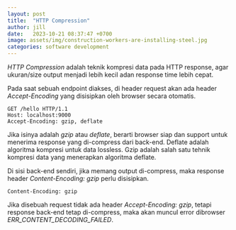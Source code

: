 ```yaml
---
layout: post
title:  "HTTP Compression"
author: jill
date:   2023-10-21 08:37:47 +0700
image: assets/img/construction-workers-are-installing-steel.jpg
categories: software development
---
```

*HTTP Compression* adalah teknik kompresi data pada HTTP response, agar 
ukuran/size output menjadi lebih kecil adan response time lebih cepat.

Pada saat sebuah endpoint diakses, di header request akan ada header *Accept-Encoding* 
yang disisipkan oleh browser secara otomatis.
```
GET /hello HTTP/1.1
Host: localhost:9000
Accept-Encoding: gzip, deflate
```
Jika isinya adalah *gzip* atau *deflate*, berarti browser siap dan support untuk 
menerima response yang di-compress dari back-end. Deflate adalah algoritma kompresi 
untuk data lossless. Gzip adalah salah satu tehnik kompresi data yang menerapkan 
algoritma deflate.

Di sisi back-end sendiri, jika memang output di-compress, maka response header 
*Content-Encoding: gzip* perlu disisipkan.
```
Content-Encoding: gzip
```

Jika disebuah request tidak ada header *Accept-Encoding: gzip*, tetapi response 
back-end tetap di-compress, maka akan muncul error dibrowser *ERR_CONTENT_DECODING_FAILED*.

